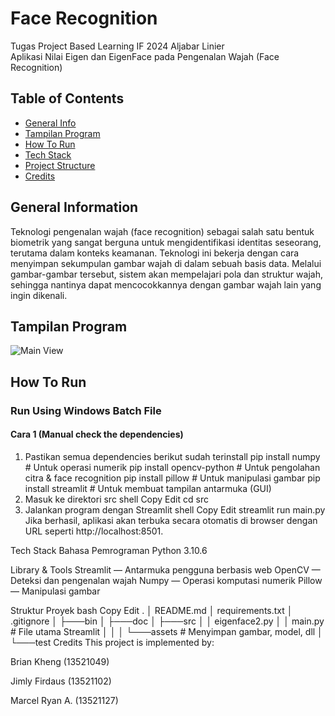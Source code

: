 # Face Recognition
Tugas Project Based Learning IF 2024 Aljabar Linier 
<br />
Aplikasi Nilai Eigen dan EigenFace pada Pengenalan Wajah (Face Recognition) 

## Table of Contents
* [General Info](#general-information)
* [Tampilan Program](#tampilan-program)
* [How To Run](#how-to-run)
* [Tech Stack](#tech-stack)
* [Project Structure](#project-structure)
* [Credits](#credits)

## General Information
Teknologi pengenalan wajah (face recognition) sebagai salah satu bentuk biometrik yang sangat berguna untuk mengidentifikasi identitas seseorang, terutama dalam konteks keamanan. Teknologi ini bekerja dengan cara menyimpan sekumpulan gambar wajah di dalam sebuah basis data. Melalui gambar-gambar tersebut, sistem akan mempelajari pola dan struktur wajah, sehingga nantinya dapat mencocokkannya dengan gambar wajah lain yang ingin dikenali.

## Tampilan Program
![Main View](C:\Users\user\Documents\Face-Recognition\Face-Recognition-main\src\assets)

## How To Run
### Run Using Windows Batch File
#### Cara 1 (Manual check the dependencies)
1. Pastikan semua dependencies berikut sudah terinstall
pip install numpy          # Untuk operasi numerik
pip install opencv-python  # Untuk pengolahan citra & face recognition
pip install pillow         # Untuk manipulasi gambar
pip install streamlit      # Untuk membuat tampilan antarmuka (GUI)
2. Masuk ke direktori src
shell
Copy
Edit
cd src
3. Jalankan program dengan Streamlit
shell
Copy
Edit
streamlit run main.py
Jika berhasil, aplikasi akan terbuka secara otomatis di browser dengan URL seperti http://localhost:8501.

Tech Stack
Bahasa Pemrograman
Python 3.10.6

Library & Tools
Streamlit — Antarmuka pengguna berbasis web
OpenCV — Deteksi dan pengenalan wajah
Numpy — Operasi komputasi numerik
Pillow — Manipulasi gambar

Struktur Proyek
bash
Copy
Edit
.
│   README.md
│   requirements.txt
│   .gitignore
│
├───bin
│
├───doc
│
├───src
│   │   eigenface2.py
│   │   main.py         # File utama Streamlit
│   │
│   └───assets          # Menyimpan gambar, model, dll
│
└───test
Credits
This project is implemented by:

Brian Kheng (13521049)

Jimly Firdaus (13521102)

Marcel Ryan A. (13521127)
